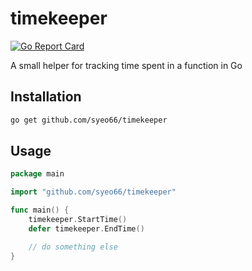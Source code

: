 # timekeeper

[![Go Report Card](https://goreportcard.com/badge/syeo66/timekeeper)](https://goreportcard.com/report/syeo66/timekeeper)

A small helper for tracking time spent in a function in Go

## Installation

```bash
go get github.com/syeo66/timekeeper
```

## Usage

```go
package main

import "github.com/syeo66/timekeeper"

func main() {
    timekeeper.StartTime()
    defer timekeeper.EndTime()

    // do something else
}
```
